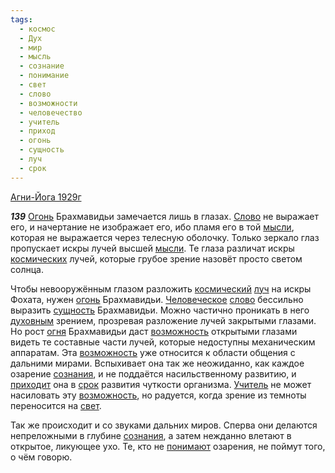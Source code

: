 ```yaml
---
tags:
  - космос
  - Дух
  - мир
  - мысль
  - сознание
  - понимание
  - свет
  - слово
  - возможности
  - человечество
  - учитель
  - приход
  - огонь
  - сущность
  - луч
  - срок
---
```


[Агни-Йога 1929г](/agni/1929)

___139___
[Огонь](/tag/#[огонь](/tag/#огонь)) Брахмавидьи замечается лишь в глазах. [Слово](/tag/#[слово](/tag/#слово)) не выражает его, и начертание не изображает его, ибо пламя его в той [мысли](/tag/#мысль), которая не выражается через телесную оболочку. Только зеркало глаз пропускает искры лучей высшей [мысли](/tag/#мысль). Те глаза различат искры [космических](/tag/#космос) лучей, которые грубое зрение назовёт просто светом солнца.   

Чтобы невооружённым глазом разложить [космический](/tag/#космос) [луч](/tag/#луч) на искры Фохата, нужен [огонь](/tag/#огонь) Брахмавидьи. [Человеческое](/tag/#человечество) [слово](/tag/#слово) бессильно выразить [сущность](/tag/#сущность) Брахмавидьи. Можно частично проникать в него [духовным](/tag/#Дух) зрением, прозревая разложение лучей закрытыми глазами. Но рост [огня](/tag/#огонь) Брахмавидьи даст [возможность](/tag/#возможности) открытыми глазами видеть те составные части лучей, которые недоступны механическим аппаратам. Эта [возможность](/tag/#возможности) уже относится к области общения с дальними мирами. Вспыхивает она так же неожиданно, как каждое озарение [сознания](/tag/#сознание), и не поддаётся насильственному развитию, и [приходит](/tag/#приход) она в [срок](/tag/#срок) развития чуткости организма. [Учитель](/tag/#учитель) не может насиловать эту [возможность](/tag/#возможности), но радуется, когда зрение из темноты переносится на [свет](/tag/#свет).   

Так же происходит и со звуками дальних миров. Сперва они делаются непреложными в глубине [сознания](/tag/#сознание), а затем нежданно влетают в открытое, ликующее ухо. Те, кто не [понимают](/tag/#понимание) озарения, не поймут того, о чём говорю.